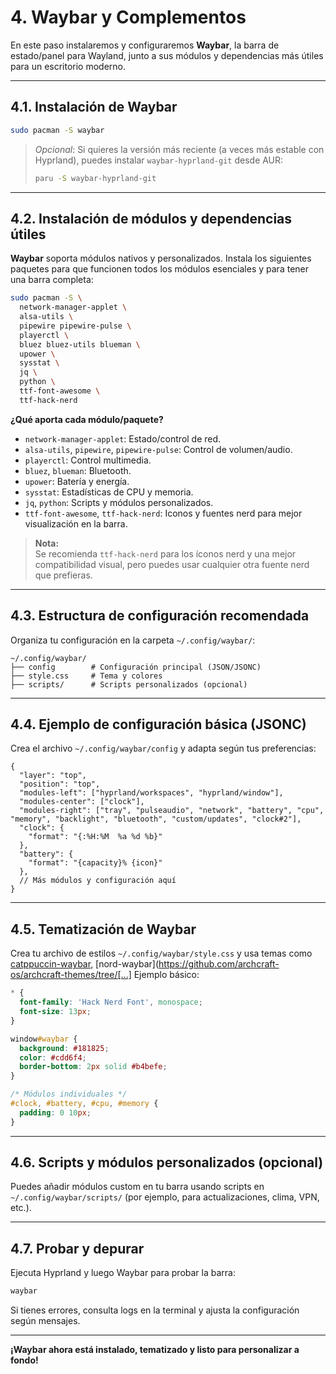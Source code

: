 # 4. Waybar y Complementos

En este paso instalaremos y configuraremos **Waybar**, la barra de estado/panel para Wayland, junto a sus módulos y dependencias más útiles para un escritorio moderno.

---

## 4.1. Instalación de Waybar

```sh
sudo pacman -S waybar
```

> *Opcional*: Si quieres la versión más reciente (a veces más estable con Hyprland), puedes instalar `waybar-hyprland-git` desde AUR:
> ```sh
> paru -S waybar-hyprland-git
> ```

---

## 4.2. Instalación de módulos y dependencias útiles

**Waybar** soporta módulos nativos y personalizados. Instala los siguientes paquetes para que funcionen todos los módulos esenciales y para tener una barra completa:

```sh
sudo pacman -S \
  network-manager-applet \
  alsa-utils \
  pipewire pipewire-pulse \
  playerctl \
  bluez bluez-utils blueman \
  upower \
  sysstat \
  jq \
  python \
  ttf-font-awesome \
  ttf-hack-nerd
```

**¿Qué aporta cada módulo/paquete?**

- `network-manager-applet`: Estado/control de red.
- `alsa-utils`, `pipewire`, `pipewire-pulse`: Control de volumen/audio.
- `playerctl`: Control multimedia.
- `bluez`, `blueman`: Bluetooth.
- `upower`: Batería y energía.
- `sysstat`: Estadísticas de CPU y memoria.
- `jq`, `python`: Scripts y módulos personalizados.
- `ttf-font-awesome`, `ttf-hack-nerd`: Iconos y fuentes nerd para mejor visualización en la barra.

> **Nota:**  
> Se recomienda `ttf-hack-nerd` para los íconos nerd y una mejor compatibilidad visual, pero puedes usar cualquier otra fuente nerd que prefieras.

---

## 4.3. Estructura de configuración recomendada

Organiza tu configuración en la carpeta `~/.config/waybar/`:

```
~/.config/waybar/
├── config        # Configuración principal (JSON/JSONC)
├── style.css     # Tema y colores
├── scripts/      # Scripts personalizados (opcional)
```

---

## 4.4. Ejemplo de configuración básica (JSONC)

Crea el archivo `~/.config/waybar/config` y adapta según tus preferencias:

```jsonc
{
  "layer": "top",
  "position": "top",
  "modules-left": ["hyprland/workspaces", "hyprland/window"],
  "modules-center": ["clock"],
  "modules-right": ["tray", "pulseaudio", "network", "battery", "cpu", "memory", "backlight", "bluetooth", "custom/updates", "clock#2"],
  "clock": {
    "format": "{:%H:%M  %a %d %b}"
  },
  "battery": {
    "format": "{capacity}% {icon}"
  },
  // Más módulos y configuración aquí
}
```

---

## 4.5. Tematización de Waybar

Crea tu archivo de estilos `~/.config/waybar/style.css` y usa temas como [catppuccin-waybar](https://github.com/catppuccin/waybar), [nord-waybar](https://github.com/archcraft-os/archcraft-themes/tree/[...]
Ejemplo básico:

```css
* {
  font-family: 'Hack Nerd Font', monospace;
  font-size: 13px;
}

window#waybar {
  background: #181825;
  color: #cdd6f4;
  border-bottom: 2px solid #b4befe;
}

/* Módulos individuales */
#clock, #battery, #cpu, #memory {
  padding: 0 10px;
}
```

---

## 4.6. Scripts y módulos personalizados (opcional)

Puedes añadir módulos custom en tu barra usando scripts en `~/.config/waybar/scripts/` (por ejemplo, para actualizaciones, clima, VPN, etc.).

---

## 4.7. Probar y depurar

Ejecuta Hyprland y luego Waybar para probar la barra:

```sh
waybar
```

Si tienes errores, consulta logs en la terminal y ajusta la configuración según mensajes.

---

**¡Waybar ahora está instalado, tematizado y listo para personalizar a fondo!**

